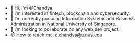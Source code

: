 - 👋 Hi, I’m @Chandya
- 👀 I’m interested in fintech, blockchain and cybersecurity.
- 🌱 I’m currently pursuing Information Systems and Business Administration in National University of Singapore.
- 💞️ I’m looking to collaborate on any web dev project!
- 📫 How to reach me: c.chandya@u.nus.edu 

<!---
Chandya/Chandya is a ✨ special ✨ repository because its `README.md` (this file) appears on your GitHub profile.
You can click the Preview link to take a look at your changes.
--->
